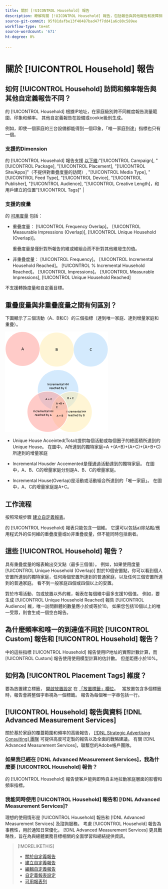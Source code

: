 ```yaml
---
title: 關於 [!UICONTROL Household] 報告
description: 瞭解有關 [!UICONTROL Household] 報告，包括報告與其他報告和故障排除的不同之處。
source-git-commit: 95f81dafbe13f40487bad47f7dd41a6c80c589ee
workflow-type: tm+mt
source-wordcount: '671'
ht-degree: 0%

---
```


# 關於 [!UICONTROL Household] 報告

## 如何 [!UICONTROL Household] 訪問和頻率報告與其他自定義報告不同？

的 [!UICONTROL Household] 根據IP地址，在家庭級別跨不同維度報告測量範圍、印象和頻率。 其他自定義報告在設備或cookie級別生成。

例如，即使一個家庭的三台設備都能得到一個印象，「唯一家庭到達」指標也只有一個。

### 支援的Dimension

的 [!UICONTROL Household] 報告支援 [以下維](/help/dsp/reports/report-columns.md):&quot;[!UICONTROL Campaign], &quot;[!UICONTROL Package], &quot;[!UICONTROL Placement], &quot;[!UICONTROL Site/Apps]&quot;（不提供對重疊度量的訪問）, &quot;[!UICONTROL Media Type], &quot;[!UICONTROL Feed Type], &quot;[!UICONTROL Device], &quot;[!UICONTROL Publisher], &quot;[!UICONTROL Audience], &quot;[!UICONTROL Creative Length]，和用戶建立的位置&quot;[!UICONTROL Tags]&quot; |

### 支援的度量

的 [可用度量](/help/dsp/reports/report-columns.md) 包括：

* 重疊度量： [!UICONTROL Frequency Overlap]。 [!UICONTROL Measurable Impressions (Overlap)], [!UICONTROL Unique Household (Overlap)]。

   重疊度量是僅針對所報告的維或維組合而不針對其他維發生的值。 <!-- For example, it might show the ?? -->

* 非重疊度量： [!UICONTROL Frequency]。 [!UICONTROL Incremental Household Reached]。 [!UICONTROL % Incremental Household Reached]。 [!UICONTROL Impressions]。 [!UICONTROL Measurable Impressions], [!UICONTROL Unique Household Reached]

不支援轉換度量和自定義目標。

## 重疊度量與非重疊度量之間有何區別？

下圖顯示了三個活動（A、B和C）的三個指標（達到唯一家庭、達到增量家庭和重疊）。

![家庭重疊度量的圖示](/help/dsp/assets/household-overlap-metrics-illustration.png "家庭重疊度量的圖示")

* Unique House Acceinted(Total)提供每個活動或每個圈子的總面積所達到的Unique House。 在圖中，A所達到的獨特家庭=A +(A+B)+(A+C)+(A+B+C)所達到的增量家庭

* Incremental Housder Accemented是僅通過活動達到的獨特家庭。 在圖中，A、B、C的增量家庭分別是A、B、C的增量家庭。

* Incremental House(Overlap)是活動或活動組合所達到的「唯一家庭」。 在圖中，A、C的增量家庭是A+C。

## 工作流程

按照常規步驟 [建立自定義報表](report-create.md)。

的 [!UICONTROL Household] 報表只能包含一個維。 它還可以包括a)除站點/應用程式外的任何維的重疊度量或b)非重疊度量，但不能同時包括兩者。

## 這些 [!UICONTROL Household] 報告？ 

具有重疊度量的報表輸出交叉點（最多三個值）。 例如，如果使用度量 [!UICONTROL Unique Household (Overlap)] 對於10個安置點，你可以看到個人安置所達到的獨特家庭，任何兩個安置所達到的普通家庭，以及任何三個安置所達到的普通家庭。 看不到一般家庭四個或四個以上的安置。

對於市場活動、包或放置以外的維，報表在每個維中最多支援10個值。 例如，要生成 [!UICONTROL Unique Household Reached] 報告 [!UICONTROL Audience] 維，唯一訪問群體的數量應小於或等於10。 如果您包括10個以上的唯一受眾，則會生成一個空白報告。

## 為什麼頻率和唯一的到達值不同於 [!UICONTROL Custom] 報告和 [!UICONTROL Household] 報告？

中的這些指標 [!UICONTROL Household] 報告使用IP地址的實際計數計算，而 [!UICONTROL Custom] 報告使用使用模型計算的估計數。 但差距應小於10%。

## 如何為 [!UICONTROL Placement Tags] 維度？

要為放置建立標籤， [開啟放置設定](/help/dsp/campaign-management/placements/placement-edit.md) 在 [「放置標籤」欄位](/help/dsp/campaign-management/placements/placement-settings.md)。
 
當放置包含多個標籤時，報告會將整個字串視為一個標籤。 報告為每個唯一字串包括一行。

## [!UICONTROL Household] 報告與資料 [!DNL Advanced Measurement Services]

關於基於家庭的覆蓋範圍和頻率的高級報告， [[!DNL Strategic Advertising Consulting] 團隊](/help/dsp/introduction/advanced-measurement-services.md) 可提供高度可定製的報告以及全面的戰略建議。 有關 [!DNL Advanced Measurement Services]，聯繫您的Adobe帳戶團隊。

### 如果我已經在 [!DNL Advanced Measurement Services]，我為什麼要 [!UICONTROL Household] 報告？

的 [!UICONTROL Household] 報告使客戶能夠即時自主地拉動家庭層面的影響和頻率指標。

### 我能同時使用 [!UICONTROL Household] 報告和 [!DNL Advanced Measurement Services]? 

理想的使用情形是 [!UICONTROL Household] 報告和 [!DNL Advanced Measurement Services] 及諮詢服務。 考慮 [!UICONTROL Household] 報告為事務性，用於通知日常優化， [!DNL Advanced Measurement Services] 更具戰略性，旨在為與總體業務目標相關的全面學習和總結提供資訊。

>[!MORELIKETHIS]
>
>* [關於自定義報告](/help/dsp/reports/report-about.md)
>* [建立自定義報告](/help/dsp/reports/report-create.md)
>* [編輯自定義報告](/help/dsp/reports/report-edit.md)
>* [自定義報表設定](/help/dsp/reports/report-settings.md)
>* [可用報表列](/help/dsp/reports/report-columns.md)

